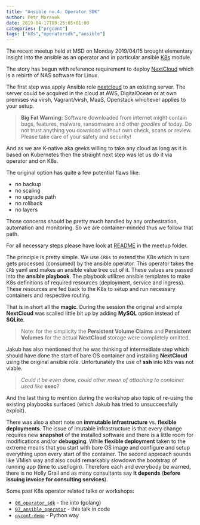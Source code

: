 ```yaml
---
title: "Ansible no.4: Operator SDK"
author: Petr Moravek
date: 2019-04-17T09:25:05+01:00
categories: ["prgcont"]
tags: ["k8s","operatorsdk","ansible"]
---
```


The recent meetup held at MSD on Monday 2019/04/15 brought elementary insight into the ansible as an operator and in particular ansible [K8s](https://docs.ansible.com/ansible/latest/modules/k8s_module.html) module.

The story has begun with reference requirement to deploy [NextCloud](https://nextcloud.com/install/) which is a rebirth of NAS software for Linux.

The first step was apply Ansible role [nextcloud](https://github.com/rbicker/ansible-nextcloud) to an existing server. The server could be acquired in the cloud at AWS, DigitalOcean or at own premises via virsh, Vagrant/virsh, MaaS, Openstack whichever applies to your setup.

> __Big Fat Warning:__ Software downloaded from internet might contain bugs, features, malware, ransomware and other _goodies_ of today. Do not trust anything you download without own check, scans or review. Please take care of your safety and security!

And as we are K-native aka geeks willing to take any cloud as long as it is based on Kubernetes then the straight next step was let us do it via operator and on K8s.

The original option has quite a few potential flaws like:

- no backup
- no scaling
- no upgrade path
- no rollback
- no layers

Those concerns should be pretty much handled by any orchestration, automation and monitoring. So we are container-minded thus we follow that path.

For all necessary steps please have look at [README](https://github.com/prgcont/workshop-k8s/blob/master/07_ansible_operator/README.org) in the meetup folder. 

The principle is pretty simple. We use ```CRDs``` to extend the K8s which in turn gets processed (consumed) by the ansible operator. This operator takes the ```CRD``` yaml and makes an ansible value tree out of it. These values are passed into the __ansible playbook__. The playbook utilizes ansible templates to make K8s definitions of required resources (deployment, service and ingress). These resources are fed back to the K8s to setup and run necessary containers and respective routing.

That is in short all the __magic__. During the session the original and simple __NextCloud__ was scalled little bit up by adding __MySQL__ option instead of __SQLite__.

> Note: for the simplicity the __Persistent Volume Claims__ and __Persistent Volumes__ for the actual __NextCloud__ storage were completely omitted. 

Jakub has also mentioned that he was thinking of intermediate step which should have done the start of bare OS container and installing __NextCloud__ using the original ansible role. Unfortunately the use of __ssh__ into k8s was not viable.

> _Could it be even done, could other mean of attaching to container used like_ __exec__?

And the last thing to mention during the workshop also topic of re-using the existing playbooks surfaced (which Jakub has tried to unsuccessfully exploit). 

There was also a short note on __immutable infrastructure__ vs. __flexible deployments__. The issue of imutable infrastructure is that every change requires new __snapshot__ of the installed software and there is a little room for modifications and/or __debugging__. While __flexible deployment__ taken to the extreme means that you start with bare OS image and configure and setup everything upon every start of the container. The second approach sounds like VMish way and also could remarkably slowdown the bootstrap of running app (time to use/login). Therefore each and everybody be warned, there is no Holly Grail and as many consultants say __It depends__ (__before issuing invoice for consulting services__).

Some past K8s operator related talks or workshops:

- [```06_operator_sdk```](https://github.com/prgcont/workshop-k8s/tree/master/06_operator_sdk) - the into (golang)
- [```07_ansible_operator```](https://github.com/prgcont/workshop-k8s/tree/master/07_ansible_operator) - this talk in code
- [```pycont-demo```](https://github.com/prgcont/pycont-demo) - Python way
